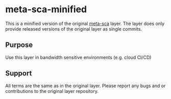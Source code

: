 # meta-sca-minified

This is a minified version of the original [meta-sca](https://github.com/priv-kweihmann/meta-sca) layer.
The layer does only provide released versions of the original layer as single commits.

## Purpose

Use this layer in bandwidth sensitive environments (e.g. cloud CI/CD)

## Support

All terms are the same as in the original layer. Please report any bugs and or contributions to the original layer repository.
